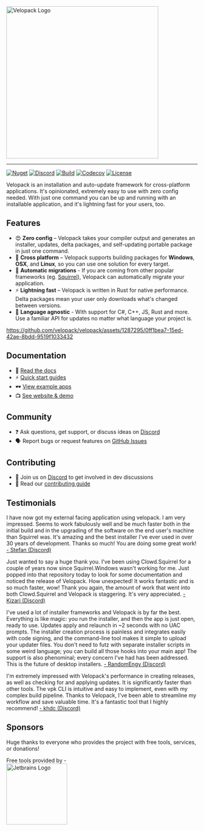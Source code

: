 <picture>
  <source media="(prefers-color-scheme: dark)" srcset="artwork/velopack-white.svg">
  <img alt="Velopack Logo" src="artwork/velopack-black.svg" width="400">
</picture>

---

[![Nuget](https://img.shields.io/nuget/v/Velopack?style=flat-square&logo=nuget&logoColor=white)](https://www.nuget.org/packages/Velopack/)
[![Discord](https://img.shields.io/badge/chat-Discord-5865F2?style=flat-square&logo=discord&logoColor=white)](https://discord.gg/M6he8ZPAAJ)
[![Build](https://img.shields.io/github/actions/workflow/status/velopack/velopack/build.yml?branch=develop&style=flat-square&logo=github&logoColor=white)](https://github.com/velopack/velopack/actions)
[![Codecov](https://img.shields.io/codecov/c/github/velopack/velopack?style=flat-square&logo=codecov&logoColor=white)](https://app.codecov.io/gh/velopack/velopack)
[![License](https://img.shields.io/github/license/velopack/velopack?style=flat-square)](https://github.com/velopack/velopack/blob/develop/LICENSE)


Velopack is an installation and auto-update framework for cross-platform applications. It's opinionated, extremely easy to use with zero config needed. With just one command you can be up and running with an installable application, and it's lightning fast for your users, too.

## Features

- 😍 **Zero config** – Velopack takes your compiler output and generates an installer, updates, delta packages, and self-updating portable package in just one command.
- 🎯 **Cross platform** – Velopack supports building packages for **Windows**, **OSX**, and **Linux**, so you can use one solution for every target.
- 🚀 **Automatic migrations** - If you are coming from other popular frameworks (eg. [Squirrel](https://github.com/Squirrel/Squirrel.Windows)), Velopack can automatically migrate your application.
- ⚡️ **Lightning fast** – Velopack is written in Rust for native performance. Delta packages mean your user only downloads what's changed between versions.
- 📔 **Language agnostic** - With support for C#, C++, JS, Rust and more. Use a familiar API for updates no matter what language your project is.

https://github.com/velopack/velopack/assets/1287295/0ff1bea7-15ed-42ae-8bdd-9519f1033432

## Documentation
- 📖 [Read the docs](https://docs.velopack.io/)
- ⚡ [Quick start guides](https://docs.velopack.io/category/getting-started)
- 🕶️ [View example apps](https://docs.velopack.io/category/sample-apps)
- 📺 [See website & demo](https://velopack.io/)

## Community
- ❓ Ask questions, get support, or discuss ideas on [Discord](https://discord.gg/CjrCrNzd3F)
- 🗣️ Report bugs or request features on [GitHub Issues](https://github.com/velopack/velopack/issues)

## Contributing
- 💬 Join us on [Discord](https://discord.gg/CjrCrNzd3F) to get involved in dev discussions
- 🚦 Read our [contributing guide](https://docs.velopack.io/category/contributing)

## Testimonials 
I have now got my external facing application using velopack. I am very impressed. Seems to work fabulously well and be much faster both in the initial build and in the upgrading of the software on the end user's  machine than Squirrel was. It's amazing and the best installer I've ever used in over 30 years of development. Thanks so much!  You are doing some great work!
[- Stefan (Discord)](https://discord.com/channels/767856501477343282/767856501477343286/1195642674078830613)

Just wanted to say a huge thank you. I've been using Clowd.Squirrel for a couple of years now since Squirrel.Windows wasn't working for me. Just popped into that repository today to look for some documentation and noticed the release of Velopack. How unexpected! It works fantastic and is so much faster, wow! Thank you again, the amount of work that went into both Clowd.Squirrel and Velopack is staggering. It's very appreciated.
[- Kizari (Discord)](https://discord.com/channels/767856501477343282/767856501477343286/1200837489640878180)

I've used a lot of installer frameworks and Velopack is by far the best. Everything is like magic: you run the installer, and then the app is just open, ready to use. Updates apply and relaunch in ~2 seconds with no UAC prompts. The installer creation process is painless and integrates easily with code signing, and the command-line tool makes it simple to upload your updater files. You don't need to futz with separate installer scripts in some weird language; you can build all those hooks into your main app! The support is also phenominal; every concern I've had has been addressed. This is the future of desktop installers.
[- RandomEngy (Discord)](https://discord.com/channels/767856501477343282/947444323765583913/1200897478036299861)

I'm extremely impressed with Velopack's performance in creating releases, as well as checking for and applying updates. It is significantly faster than other tools. The vpk CLI is intuitive and easy to implement, even with my complex build pipeline. Thanks to Velopack, I've been able to streamline my workflow and save valuable time. It's a fantastic tool that I highly recommend!
[- khdc (Discord)](https://discord.com/channels/767856501477343282/947444323765583913/1216460920696344576)

## Sponsors
Huge thanks to everyone who provides the project with free tools, services, or donations!

<span>
  Free tools provided by - <br/>
  <a href="https://jb.gg/OpenSource">
  <picture>
    <source media="(prefers-color-scheme: dark)" srcset="https://www.jetbrains.com/company/brand/img/logo_jb_dos_3.svg">
    <img alt="Jetbrains Logo" src="https://resources.jetbrains.com/storage/products/company/brand/logos/jetbrains.svg" width="160">
  </picture>
  </a>
</span>
